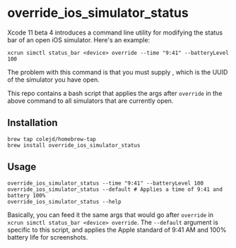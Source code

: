 # override_ios_simulator_status

Xcode 11 beta 4 introduces a command line utility for modifying the status bar of an open iOS simulator. Here's an example:

```
xcrun simctl status_bar <device> override --time "9:41" --batteryLevel 100
```

The problem with this command is that you must supply <device>, which is the UUID of the simulator you have open.

This repo contains a bash script that applies the args after `override` in the above command to all simulators that are currently open.

## Installation

```
brew tap colejd/homebrew-tap
brew install override_ios_simulator_status
```

## Usage

```
override_ios_simulator_status --time "9:41" --batteryLevel 100
override_ios_simulator_status --default # Applies a time of 9:41 and battery 100%
override_ios_simulator_status --help
```

Basically, you can feed it the same args that would go after `override` in `xcrun simctl status_bar <device> override`. The `--default` argument is specific to this script, and applies the Apple standard of 9:41 AM and 100% battery life for screenshots.